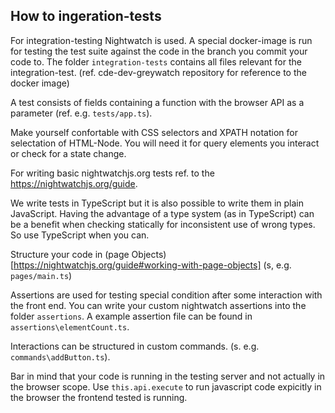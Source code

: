 ## How to ingeration-tests

For integration-testing Nightwatch is used. A special docker-image is run for testing the
test suite against the code in the branch you commit your code to. The folder `integration-tests` contains all files relevant for the integration-test.
(ref. cde-dev-greywatch repository for reference to the docker image)

A test consists of fields containing a function with the browser API as a parameter (ref. e.g. `tests/app.ts`).

Make yourself confortable with CSS selectors and XPATH notation for selectation of HTML-Node. You will need it for query elements you interact or check for a state change.

For writing basic nightwatchjs.org tests ref. to the https://nightwatchjs.org/guide.

We write tests in TypeScript but it is also possible to write them in plain JavaScript. Having the advantage of a type system (as in TypeScript) can be a benefit when checking statically for inconsistent use of wrong types. So use TypeScript when you can.

Structure your code in (page Objects)[https://nightwatchjs.org/guide#working-with-page-objects] (s, e.g. `pages/main.ts`)

Assertions are used for testing special condition after some interaction with the front end. You can write your custom nightwatch assertions into the folder `assertions`. A example assertion file can be found in `assertions\elementCount.ts`.

Interactions can be structured in custom commands. (s. e.g. `commands\addButton.ts`).

Bar in mind that your code is running in the testing server and not actually in the browser scope. Use `this.api.execute` to run javascript code expicitly in the browser the frontend tested is running.